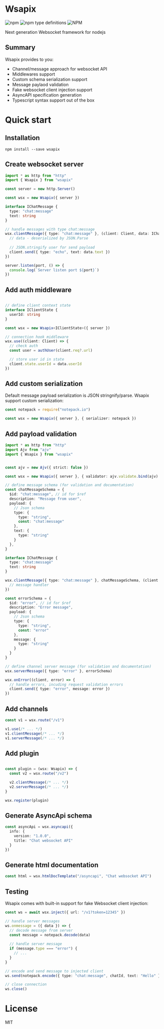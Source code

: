 # Wsapix
<img alt="npm" src="https://img.shields.io/npm/v/wsapix"> <img alt="npm type definitions" src="https://img.shields.io/npm/types/wsapix"> <img alt="NPM" src="https://img.shields.io/npm/l/wsapix">

Next generation Websocket framework for nodejs

## Summary
Wsapix provides to you:
- Channel/message approach for websocket API 
- Middlewares support
- Custom schema serialization support
- Message paylaod validation
- Fake websocket client injection support
- AsyncAPI specification generation
- Typescript syntax support out of the box

# Quick start

## Installation

```
npm install --save wsapix
```

## Create websocket server

```ts
import * as http from "http"
import { Wsapix } from "wsapix"

const server = new http.Server()

const wsx = new Wsapix({ server })

interface IChatMessage {
  type: "chat:message"
  text: string
}

// handle messages with type chat:message
wsx.clientMessage({ type: "chat:message" }, (client: Client, data: IChatMessage) => {
  // data - deserialized by JSON.Parse
  
  // JSON.stringify user for send payload 
  client.send({ type: "echo", text: data.text })
})

server.listen(port, () => {
  console.log(`Server listen port ${port}`)
})

```

## Add auth middleware
```ts

// define client context state
interface IClientState {
  userId: string
}

const wsx = new Wsapix<IClientState>({ server })

// connection hook middleware
wsx.use((client: Client) => {
  // check auth
  const user = authUser(client.req?.url)

  // store user id in state 
  client.state.userId = data.userId
})
```

## Add custom serialization
Default message payload serialization is JSON stringnify/parse. Wsapix support custom serialization:

```ts
const notepack = require("notepack.io")

const wsx = new Wsapix({ server }, { serializer: notepack })
```

## Add payload validation

```ts
import * as http from "http"
import Ajv from "ajv"
import { Wsapix } from "wsapix"


const ajv = new Ajv({ strict: false })

const wsx = new Wsapix({ server }, { validator: ajv.validate.bind(ajv) })

// define message schema (for validation and documentation)
const chatMessageSchema = { 
  $id: "chat:message", // id for $ref
  description: "Message from user",
  payload: {
    // Json schema
    type: {
      type: "string",
      const: "chat:message"
    },
    text: {
      type: "string"
    }
  },
}

interface IChatMessage {
  type: "chat:message"
  text: string
}

wsx.clientMessage({ type: "chat:message" }, chatMessageSchema, (client: Client, data: IChatMessage) => {
  // message handler
})

const errorSchema = {
  $id: "error", // id for $ref
  description: "Error message", 
  payload: {
    // Json schema
    type: {
      type: "string",
      const: "error"
    },
    message: {
      type: "string"
    }
  }
}

// define channel server message (for validation and documentation)
wsx.serverMessage({ type: "error" }, errorSchema)

wsx.onError((client, error) => {
  // handle errors, incuding request validation errors
  client.send({ type: "error", message: error })
})
```

## Add channels
```ts
const v1 = wsx.route("/v1")

v1.use(/* ... */)
v1.clientMessage(/* ... */)
v1.serverMessage(/* ... */)
```

## Add plugin
```ts

const plugin = (wsx: Wsapix) => {
  const v2 = wsx.route("/v2")

  v2.clientMessage(/* ... */)
  v2.serverMessage(/* ... */)  
}

wsx.register(plugin)

```

## Generate AsyncApi schema

```ts
const asyncApi = wsx.asyncapi({
  info: {
    version: "1.0.0",
    title: "Chat websocket API"
  }
})
```

## Generate html documentation

```ts
const html = wsx.htmlDocTemplate("/asyncapi", "Chat websocket API")
```

## Testing

Wsapix comes with built-in support for fake Websocket client injection:

```ts
const ws = await wsx.inject({ url: "/v1?token=12345" })

// handle server messages
ws.onmessage = ({ data }) => {
  // decode message from server
  const message = notepack.decode(data)
  
  // handle server message
  if (message.type === "error") {
    // ...
  }
}

// encode and send message to injected client
ws.send(notepack.encode({ type: "chat:message", chatId, text: "Hello" }))

// close connection
ws.close()
```

# License
MIT
